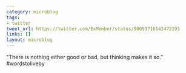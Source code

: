 ```yaml
---
category: microblog
tags:
- twitter
tweet_url: https://twitter.com/ExMember/status/90093716542472193
links: []
layout: microblog
---
```

"There is nothing either good or bad, but thinking makes it so." #wordstoliveby
